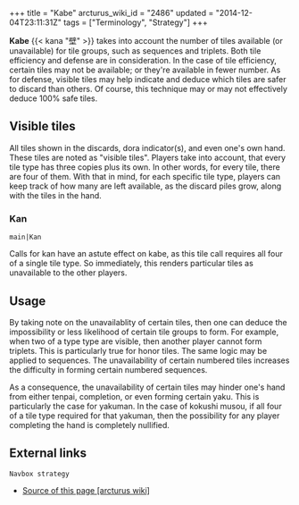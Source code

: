 +++
title = "Kabe"
arcturus_wiki_id = "2486"
updated = "2014-12-04T23:11:31Z"
tags = ["Terminology", "Strategy"]
+++

**Kabe** {{< kana "壁" >}} takes into account the number of tiles available (or unavailable) for
tile groups, such as sequences and triplets. Both tile efficiency and defense are in consideration.
In the case of tile efficiency, certain tiles may not be available; or they're available in fewer
number. As for defense, visible tiles may help indicate and deduce which tiles are safer to discard
than others. Of course, this technique may or may not effectively deduce 100% safe tiles.

## Visible tiles

All tiles shown in the discards, dora indicator(s), and even one's own hand. These tiles are noted
as "visible tiles". Players take into account, that every tile type has three copies plus its own.
In other words, for every tile, there are four of them. With that in mind, for each specific tile
type, players can keep track of how many are left available, as the discard piles grow, along with
the tiles in the hand.

### Kan

`main|Kan`

Calls for kan have an astute effect on kabe, as this tile call requires all four of a single tile
type. So immediately, this renders particular tiles as unavailable to the other players.

## Usage

By taking note on the unavailablity of certain tiles, then one can deduce the impossibility or less
likelihood of certain tile groups to form. For example, when two of a type type are visible, then
another player cannot form triplets. This is particularly true for honor tiles. The same logic may
be applied to sequences. The unavailability of certain numbered tiles increases the difficulty in
forming certain numbered sequences.

As a consequence, the unavailability of certain tiles may hinder one's hand from either tenpai,
completion, or even forming certain yaku. This is particularly the case for yakuman. In the case of
kokushi musou, if all four of a tile type required for that yakuman, then the possibility for any
player completing the hand is completely nullified.

## External links

`Navbox strategy`

- [Source of this page [arcturus wiki]](http://arcturus.su/wiki/Kabe)
